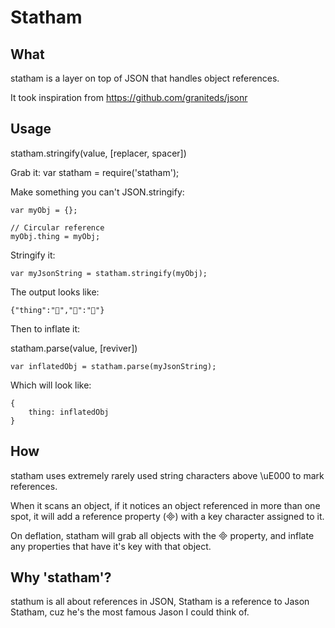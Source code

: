 Statham
=======

## What

statham is a layer on top of JSON that handles object references.

It took inspiration from https://github.com/graniteds/jsonr

## Usage

statham.stringify(value, [replacer, spacer])

Grab it:
    var statham = require('statham');

Make something you can't JSON.stringify:

    var myObj = {};

    // Circular reference
    myObj.thing = myObj;

Stringify it:

    var myJsonString = statham.stringify(myObj);

The output looks like:

    {"thing":"","":""}

Then to inflate it:

statham.parse(value, [reviver])

    var inflatedObj = statham.parse(myJsonString);

Which will look like:

    {
        thing: inflatedObj
    }

## How

statham uses extremely rarely used string characters above \uE000 to mark references.

When it scans an object, if it notices an object referenced in more than one spot,
it will add a reference property () with a key character assigned to it.

On deflation, statham will grab all objects with the  property, and inflate any properties that have it's key with that object.

## Why 'statham'?

stathum is all about references in JSON, Statham is a reference to Jason Statham, cuz he's the most famous Jason I could think of.